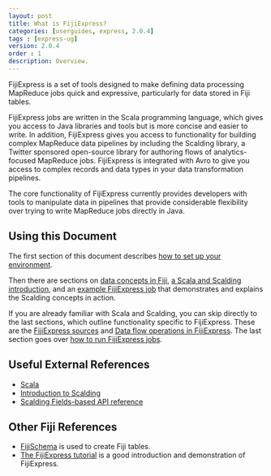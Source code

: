 ```yaml
---
layout: post
title: What is FijiExpress?
categories: [userguides, express, 2.0.4]
tags : [express-ug]
version: 2.0.4
order : 1
description: Overview.
---
```


FijiExpress is a set of tools designed to make defining data processing MapReduce jobs quick and
expressive, particularly for data stored in Fiji tables.

FijiExpress jobs are written in the Scala programming language, which gives you access to
Java libraries and tools but is more concise and easier to write. In addition, FijiExpress
gives you access to functionality for building complex MapReduce data pipelines by
including the Scalding library, a Twitter sponsored open-source library for authoring
flows of analytics-focused MapReduce jobs. FijiExpress is integrated with Avro to give
you access to complex records and data types in your data transformation pipelines.

The core functionality of FijiExpress currently provides developers with tools
to manipulate data in pipelines that provide considerable flexibility over
trying to write MapReduce jobs directly in Java.

## Using this Document

The first section of this document describes [how to set up your
environment]({{site.userguide_express_2.0.4}}/setup).

Then there are sections on [data concepts in
Fiji]({{site.userguide_express_2.0.4}}/data-concepts), [a Scala and Scalding
introduction]({{site.userguide_express_2.0.4}}/basic-scala-scalding), and an [example FijiExpress
job]({{site.userguide_express_2.0.4}}/example-job) that demonstrates and explains the Scalding
concepts in action.

If you are already familiar with Scala and Scalding, you can skip directly to the last sections,
which outline functionality specific to FijiExpress.  These are the [FijiExpress
sources]({{site.userguide_express_2.0.4}}/fiji-sources) and [Data flow operations in
FijiExpress]({{site.userguide_express_2.0.4}}/data-flow-ops).  The last section goes over [how to
run FijiExpress jobs]({{site.userguide_express_2.0.4}}/running-jobs).

## Useful External References

* [Scala](http://www.scala-lang.org/documentation/)
* [Introduction to
  Scalding](https://github.com/twitter/scalding/wiki/Getting-Started#wordcount-in-scalding)
* [Scalding Fields-based API
  reference](https://github.com/twitter/scalding/wiki/Fields-based-API-Reference)

## Other Fiji References

* [FijiSchema]({{site.userguide_schema_1_5_0}}/fiji-schema-overview) is used to
  create Fiji tables.
* [The FijiExpress tutorial]({{site.tutorial_express_devel}}/express-overview) is a good
  introduction and demonstration of FijiExpress.
